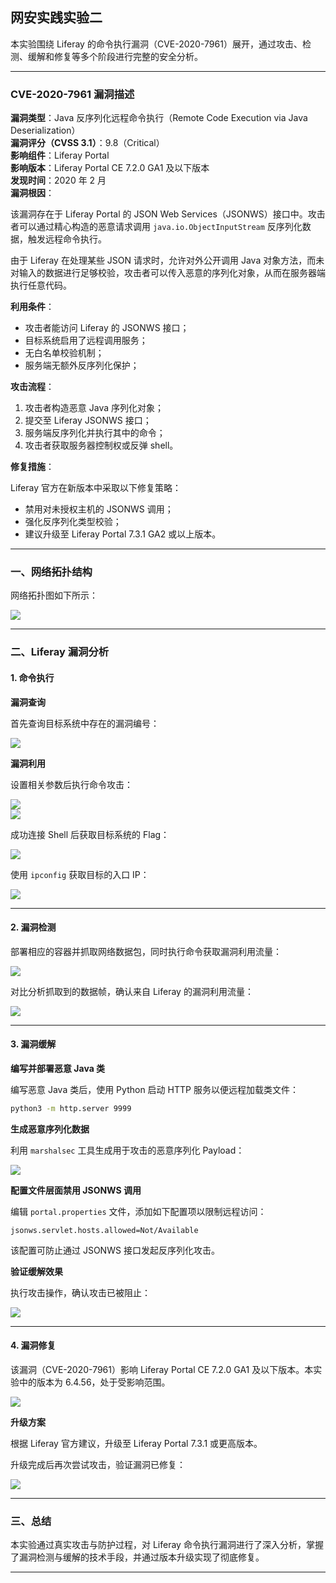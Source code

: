 ## 网安实践实验二

本实验围绕 Liferay 的命令执行漏洞（CVE-2020-7961）展开，通过攻击、检测、缓解和修复等多个阶段进行完整的安全分析。

---

### CVE-2020-7961 漏洞描述

**漏洞类型**：Java 反序列化远程命令执行（Remote Code Execution via Java Deserialization）  
**漏洞评分（CVSS 3.1）**：9.8（Critical）  
**影响组件**：Liferay Portal  
**影响版本**：Liferay Portal CE 7.2.0 GA1 及以下版本  
**发现时间**：2020 年 2 月  
**漏洞根因**：

该漏洞存在于 Liferay Portal 的 JSON Web Services（JSONWS）接口中。攻击者可以通过精心构造的恶意请求调用 `java.io.ObjectInputStream` 反序列化数据，触发远程命令执行。

由于 Liferay 在处理某些 JSON 请求时，允许对外公开调用 Java 对象方法，而未对输入的数据进行足够校验，攻击者可以传入恶意的序列化对象，从而在服务器端执行任意代码。

**利用条件**：

- 攻击者能访问 Liferay 的 JSONWS 接口；
- 目标系统启用了远程调用服务；
- 无白名单校验机制；
- 服务端无额外反序列化保护；

**攻击流程**：

1. 攻击者构造恶意 Java 序列化对象；
2. 提交至 Liferay JSONWS 接口；
3. 服务端反序列化并执行其中的命令；
4. 攻击者获取服务器控制权或反弹 shell。

**修复措施**：

Liferay 官方在新版本中采取以下修复策略：

- 禁用对未授权主机的 JSONWS 调用；
- 强化反序列化类型校验；
- 建议升级至 Liferay Portal 7.3.1 GA2 或以上版本。

---

### 一、网络拓扑结构

网络拓扑图如下所示：

![](./image/网络拓扑图.png)

---

### 二、Liferay 漏洞分析

#### 1. 命令执行

**漏洞查询**

首先查询目标系统中存在的漏洞编号：

![](./image/查看liferay参数.png)

**漏洞利用**

设置相关参数后执行命令攻击：

![](./image/设置liferay参数.png)  
![](./image/对liferay进行攻击.png)

成功连接 Shell 后获取目标系统的 Flag：

![](./image/得到liferay的flag.png)

使用 `ipconfig` 获取目标的入口 IP：

![](./image/入口IP图.png)

---

#### 2. 漏洞检测

部署相应的容器并抓取网络数据包，同时执行命令获取漏洞利用流量：

![](./image/过滤数据包.png)

对比分析抓取到的数据帧，确认来自 Liferay 的漏洞利用流量：

![](./image/得到liferay数据帧的详细详细%20内容.png)

---

#### 3. 漏洞缓解

**编写并部署恶意 Java 类**

编写恶意 Java 类后，使用 Python 启动 HTTP 服务以便远程加载类文件：

```bash
python3 -m http.server 9999
````

**生成恶意序列化数据**

利用 `marshalsec` 工具生成用于攻击的恶意序列化 Payload：

![](./image/生成恶意序列.png)

**配置文件层面禁用 JSONWS 调用**

编辑 `portal.properties` 文件，添加如下配置项以限制远程访问：

```properties
jsonws.servlet.hosts.allowed=Not/Available
```

该配置可防止通过 JSONWS 接口发起反序列化攻击。

**验证缓解效果**

执行攻击操作，确认攻击已被阻止：

![](./image/缓解后攻击失败.png)

---

#### 4. 漏洞修复

该漏洞（CVE-2020-7961）影响 Liferay Portal CE 7.2.0 GA1 及以下版本。本实验中的版本为 6.4.56，处于受影响范围。

![](./image/升级进行修复.png)

**升级方案**

根据 Liferay 官方建议，升级至 Liferay Portal 7.3.1 或更高版本。

升级完成后再次尝试攻击，验证漏洞已修复：

![](./image/升级后攻击失败.png)

---

### 三、总结

本实验通过真实攻击与防护过程，对 Liferay 命令执行漏洞进行了深入分析，掌握了漏洞检测与缓解的技术手段，并通过版本升级实现了彻底修复。

---


